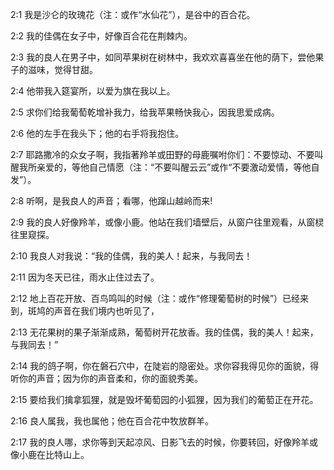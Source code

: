 <a id="1"></a>2:1  我是沙仑的玫瑰花（注：或作“水仙花”），是谷中的百合花。  

<a id="2"></a>2:2  我的佳偶在女子中，好像百合花在荆棘内。  

<a id="3"></a>2:3  我的良人在男子中，如同苹果树在树林中，我欢欢喜喜坐在他的荫下，尝他果子的滋味，觉得甘甜。  

<a id="4"></a>2:4  他带我入筵宴所，以爱为旗在我以上。  

<a id="5"></a>2:5  求你们给我葡萄乾增补我力，给我苹果畅快我心，因我思爱成病。  

<a id="6"></a>2:6  他的左手在我头下；他的右手将我抱住。  

<a id="7"></a>2:7  耶路撒冷的众女子啊，我指著羚羊或田野的母鹿嘱咐你们：不要惊动、不要叫醒我所亲爱的，等他自己情愿（注：“不要叫醒云云”或作“不要激动爱情，等他自发”）。  

<a id="8"></a>2:8  听啊，是我良人的声音；看哪，他蹿山越岭而来!  

<a id="9"></a>2:9  我的良人好像羚羊，或像小鹿。他站在我们墙壁后，从窗户往里观看，从窗棂往里窥探。  

<a id="10"></a>2:10  我良人对我说：“我的佳偶，我的美人！起来，与我同去！  

<a id="11"></a>2:11  因为冬天已往，雨水止住过去了。  

<a id="12"></a>2:12  地上百花开放、百鸟鸣叫的时候（注：或作“修理葡萄树的时候”）已经来到，斑鸠的声音在我们境内也听见了，  

<a id="13"></a>2:13  无花果树的果子渐渐成熟，葡萄树开花放香。我的佳偶，我的美人！起来，与我同去！”  

<a id="14"></a>2:14  我的鸽子啊，你在磐石穴中，在陡岩的隐密处。求你容我得见你的面貌，得听你的声音；因为你的声音柔和，你的面貌秀美。  

<a id="15"></a>2:15  要给我们擒拿狐狸，就是毁坏葡萄园的小狐狸，因为我们的葡萄正在开花。  

<a id="16"></a>2:16  良人属我，我也属他；他在百合花中牧放群羊。  

<a id="17"></a>2:17  我的良人哪，求你等到天起凉风、日影飞去的时候，你要转回，好像羚羊或像小鹿在比特山上。  
